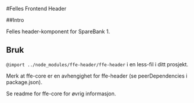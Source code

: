 #Felles Frontend Header

##Intro

Felles header-komponent for SpareBank 1.

## Bruk

<code>@import ../node_modules/ffe-header/ffe-header</code> i en less-fil i ditt prosjekt.

Merk at ffe-core er en avhengighet for ffe-header (se peerDependencies i package.json).

Se readme for ffe-core for øvrig informasjon.